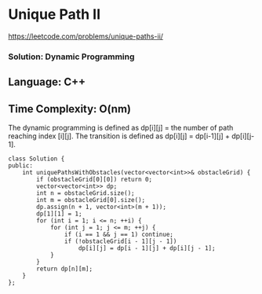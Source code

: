 # Unique Path II
https://leetcode.com/problems/unique-paths-ii/

### Solution: Dynamic Programming
## Language: C++
## Time Complexity: O(nm)

The dynamic programming is defined as dp[i][j] = the number of path reaching index [i][j].
The transition is defined as dp[i][j] = dp[i-1][j] + dp[i][j-1].

```
class Solution {
public:
    int uniquePathsWithObstacles(vector<vector<int>>& obstacleGrid) {
        if (obstacleGrid[0][0]) return 0;
        vector<vector<int>> dp;
        int n = obstacleGrid.size();
        int m = obstacleGrid[0].size();                                                                                                            
        dp.assign(n + 1, vector<int>(m + 1));
        dp[1][1] = 1;
        for (int i = 1; i <= n; ++i) {
            for (int j = 1; j <= m; ++j) {
                if (i == 1 && j == 1) continue;
                if (!obstacleGrid[i - 1][j - 1])
                    dp[i][j] = dp[i - 1][j] + dp[i][j - 1];
            }
        }
        return dp[n][m];
    }
};
```
